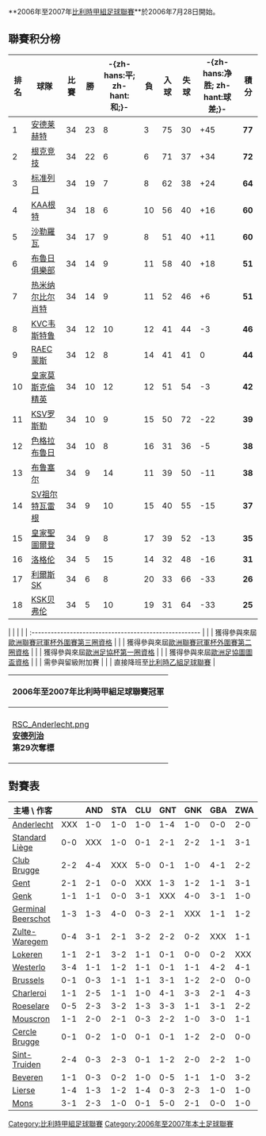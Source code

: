 **2006年至2007年[比利時甲組足球聯賽](../Page/比利時甲組足球聯賽.md "wikilink")**於2006年7月28日開始。

## 聯賽积分榜

| **排名** | **球隊**                                          | **比賽** | **勝** | **-{zh-hans:平; zh-hant:和;}-** | **負** | **入球** | **失球** | **-{zh-hans:净胜; zh-hant:球差;}-** | **積分** |
| ------ | ----------------------------------------------- | ------ | ----- | ----------------------------- | ----- | ------ | ------ | ------------------------------- | ------ |
| 1      | [安德莱赫特](../Page/安德莱赫特足球俱乐部.md "wikilink")       | 34     | 23    | 8                             | 3     | 75     | 30     | \+45                            | **77** |
| 2      | [根克竞技](../Page/KRC根克.md "wikilink")             | 34     | 22    | 6                             | 6     | 71     | 37     | \+34                            | **72** |
| 3      | [标准列日](../Page/标准列日.md "wikilink")              | 34     | 19    | 7                             | 8     | 62     | 38     | \+24                            | **64** |
| 4      | [KAA根特](../Page/KAA根特.md "wikilink")            | 34     | 18    | 6                             | 10    | 56     | 40     | \+16                            | **60** |
| 5      | [沙勒羅瓦](../Page/皇家沙勒羅瓦體育俱樂部.md "wikilink")       | 34     | 17    | 9                             | 8     | 51     | 40     | \+11                            | **60** |
| 6      | [布魯日俱樂部](../Page/布魯日俱樂部.md "wikilink")          | 34     | 14    | 9                             | 11    | 58     | 40     | \+18                            | **51** |
| 7      | [热米纳尔比尔肖特](../Page/热米纳尔比尔肖特.md "wikilink")      | 34     | 14    | 9                             | 11    | 52     | 46     | \+6                             | **51** |
| 8      | [KVC韦斯特鲁](../Page/KVC韦斯特鲁.md "wikilink")        | 34     | 12    | 10                            | 12    | 41     | 44     | \-3                             | **46** |
| 9      | [RAEC蒙斯](../Page/RAEC蒙斯.md "wikilink")          | 34     | 12    | 8                             | 14    | 41     | 41     | 0                               | **44** |
| 10     | [皇家莫斯克倫精英](../Page/皇家莫斯克倫精英.md "wikilink")      | 34     | 10    | 12                            | 12    | 51     | 54     | \-3                             | **42** |
| 11     | [KSV罗斯勒](../Page/KSV罗斯勒.md "wikilink")          | 34     | 10    | 9                             | 15    | 50     | 72     | \-22                            | **39** |
| 12     | [色格拉布魯日](../Page/色格拉布魯日.md "wikilink")          | 34     | 10    | 8                             | 16    | 31     | 36     | \-5                             | **38** |
| 13     | [布鲁塞尔](../Page/莫伦贝克布鲁塞尔斯卓贝克足球俱乐部.md "wikilink") | 34     | 9     | 14                            | 11    | 39     | 50     | \-11                            | **38** |
| 14     | [SV祖尔特瓦雷根](../Page/SV祖尔特瓦雷根.md "wikilink")      | 34     | 9     | 10                            | 15    | 40     | 55     | \-15                            | **37** |
| 15     | [皇家聖圖爾登](../Page/皇家聖圖爾登.md "wikilink")          | 34     | 9     | 8                             | 17    | 39     | 52     | \-13                            | **35** |
| 16     | [洛格伦](../Page/KSC洛格伦东弗拉芒.md "wikilink")         | 34     | 5     | 15                            | 14    | 32     | 48     | \-16                            | **31** |
| 17     | [利爾斯SK](../Page/利爾斯SK.md "wikilink")            | 34     | 6     | 8                             | 20    | 33     | 66     | \-33                            | **26** |
| 18     | [KSK贝弗伦](../Page/KSK贝弗伦.md "wikilink")          | 34     | 5     | 10                            | 19    | 31     | 64     | \-33                            | **25** |

|  |                                                        |
|  | :----------------------------------------------------- |
|  | 獲得參與來屆[歐洲聯賽冠軍杯外圍賽第三圈資格](../Page/歐洲聯賽冠軍杯.md "wikilink") |
|  | 獲得參與來屆[歐洲聯賽冠軍杯外圍賽第二圈資格](../Page/歐洲聯賽冠軍杯.md "wikilink") |
|  | 獲得參與來屆[歐洲足協杯第一圈資格](../Page/歐洲足協杯.md "wikilink")        |
|  | 獲得參與來屆[歐洲足協圖圖盃資格](../Page/歐洲足協圖圖盃.md "wikilink")       |
|  | 需參與留級附加賽                                               |
|  | 直接降班至[比利時乙組足球聯賽](../Page/比利時乙組足球聯賽.md "wikilink")      |

<table>
<thead>
<tr class="header">
<th><p>2006年至2007年比利時甲組足球聯賽冠軍</p></th>
</tr>
</thead>
<tbody>
<tr class="odd">
<td></td>
</tr>
<tr class="even">
<td><p><a href="https://zh.wikipedia.org/wiki/File:RSC_Anderlecht.png" title="fig:RSC_Anderlecht.png">RSC_Anderlecht.png</a><br />
<strong><a href="../Page/安德列治.md" title="wikilink">安德列治</a></strong><br />
<strong>第29次奪標</strong></p></td>
</tr>
</tbody>
</table>

## 對賽表

| 主場 \\ 作客                                                              |     | **AND** | **STA** | **CLU** | **GNT** | **GNK** | **GBA** | **ZWA** | **LOK** | **WES** | **BRU** | **CHA** | **ROE** | **MOU** | **CER** | **STV** | **BEV** | **LIE** | **MON** |
| --------------------------------------------------------------------- | --- | ------- | ------- | ------- | ------- | ------- | ------- | ------- | ------- | ------- | ------- | ------- | ------- | ------- | ------- | ------- | ------- | ------- | ------- |
| [Anderlecht](../Page/R.S.C._Anderlecht.md "wikilink")                 | XXX | 1-0     | 1-0     | 1-0     | 1-4     | 1-0     | 0-0     | 2-0     | 1-0     | 6-0     | 3-2     | 3-2     | 2-1     | 2-0     | 2-0     | 8-1     | 2-0     | 4-1     |         |
| [Standard Liège](../Page/Standard_Liège.md "wikilink")                | 0-0 | XXX     | 1-0     | 0-1     | 2-1     | 2-2     | 1-1     | 3-1     | 3-0     | 2-1     | 1-2     | 2-1     | 2-0     | 1-0     | 1-2     | 0-0     | 3-2     | 1-0     |         |
| [Club Brugge](../Page/Club_Brugge.md "wikilink")                      | 2-2 | 4-4     | XXX     | 5-0     | 0-1     | 1-0     | 4-1     | 2-2     | 2-0     | 4-1     | 2-0     | 0-1     | 5-1     | 3-3     | 1-0     | 2-0     | 4-0     | 0-0     |         |
| [Gent](../Page/K.A.A._Gent.md "wikilink")                             | 2-1 | 2-1     | 0-0     | XXX     | 1-3     | 1-2     | 1-1     | 3-1     | 2-0     | 3-3     | 2-1     | 2-0     | 1-3     | 0-2     | 3-1     | 2-1     | 4-0     | 4-1     |         |
| [Genk](../Page/K.R.C._Genk.md "wikilink")                             | 1-1 | 1-1     | 0-0     | 3-1     | XXX     | 4-0     | 3-1     | 1-0     | 3-1     | 3-1     | 0-2     | 3-0     | 3-2     | 3-0     | 2-0     | 1-0     | 3-0     | 5-1     |         |
| [Germinal Beerschot](../Page/K.F.C._Germinal_Beerschot.md "wikilink") | 1-3 | 1-3     | 4-0     | 0-3     | 2-1     | XXX     | 1-1     | 1-2     | 0-0     | 3-0     | 1-1     | 3-0     | 6-2     | 1-0     | 3-2     | 1-0     | 2-3     | 2-1     |         |
| [Zulte-Waregem](../Page/S.V._Zulte-Waregem.md "wikilink")             | 0-4 | 3-1     | 2-1     | 3-2     | 2-2     | 0-2     | XXX     | 1-1     | 2-2     | 0-1     | 1-0     | 4-2     | 0-0     | 1-2     | 3-0     | 2-1     | 2-1     | 1-2     |         |
| [Lokeren](../Page/K.S.C._Lokeren_Oost-Vlaanderen.md "wikilink")       | 1-1 | 2-1     | 3-2     | 1-1     | 0-1     | 0-0     | 0-2     | XXX     | 1-1     | 0-0     | 0-0     | 1-1     | 1-1     | 2-0     | 1-1     | 2-0     | 1-4     | 0-2     |         |
| [Westerlo](../Page/K.V.C._Westerlo.md "wikilink")                     | 3-4 | 1-1     | 1-2     | 1-1     | 0-1     | 1-1     | 4-2     | 4-1     | XXX     | 1-1     | 0-1     | 2-1     | 1-0     | 0-0     | 1-0     | 2-0     | 2-0     | 2-1     |         |
| [Brussels](../Page/F.C._Molenbeek_Brussels_Strombeek.md "wikilink")   | 0-1 | 0-3     | 1-1     | 1-1     | 3-1     | 1-2     | 2-0     | 0-0     | 0-1     | XXX     | 0-2     | 6-2     | 1-1     | 0-0     | 2-2     | 2-0     | 2-1     | 1-0     |         |
| [Charleroi](../Page/R._Charleroi_S.C..md "wikilink")                  | 1-1 | 2-5     | 1-1     | 1-0     | 4-1     | 3-3     | 2-1     | 4-3     | 1-2     | 1-0     | XXX     | 2-1     | 1-0     | 2-1     | 2-1     | 2-1     | 0-0     | 1-0     |         |
| [Roeselare](../Page/K.S.V._Roeselare.md "wikilink")                   | 0-5 | 2-3     | 3-2     | 1-3     | 3-3     | 1-1     | 3-1     | 2-2     | 2-0     | 1-1     | 1-3     | XXX     | 2-1     | 1-0     | 3-2     | 2-1     | 2-0     | 2-1     |         |
| [Mouscron](../Page/R.E._Mouscron.md "wikilink")                       | 1-1 | 2-0     | 2-1     | 0-3     | 2-2     | 1-0     | 3-0     | 1-1     | 4-0     | 2-2     | 2-0     | 2-2     | XXX     | 2-1     | 1-0     | 4-2     | 2-2     | 2-2     |         |
| [Cercle Brugge](../Page/Cercle_Brugge_K.S.V..md "wikilink")           | 0-1 | 0-2     | 1-0     | 0-1     | 0-1     | 1-2     | 2-0     | 0-0     | 4-1     | 1-0     | 0-0     | 1-1     | 2-1     | XXX     | 0-1     | 2-2     | 2-1     | 3-0     |         |
| [Sint-Truiden](../Page/K._Sint-Truidense_V.V..md "wikilink")          | 2-4 | 0-3     | 2-3     | 0-1     | 1-2     | 2-0     | 2-2     | 1-0     | 0-2     | 2-2     | 1-1     | 1-1     | 1-1     | 2-0     | XXX     | 3-2     | 4-0     | 1-0     |         |
| [Beveren](../Page/K.S.K._Beveren.md "wikilink")                       | 1-1 | 0-3     | 0-2     | 1-0     | 0-5     | 1-1     | 1-0     | 3-2     | 0-3     | 2-2     | 2-2     | 2-2     | 3-1     | 1-1     | 1-2     | XXX     | 1-1     | 0-0     |         |
| [Lierse](../Page/Lierse_S.K..md "wikilink")                           | 1-4 | 1-3     | 1-2     | 1-4     | 0-3     | 2-3     | 1-0     | 1-0     | 1-1     | 0-1     | 2-1     | 3-1     | 3-3     | 0-2     | 0-0     | 0-1     | XXX     | 0-0     |         |
| [Mons](../Page/R.A.E.C._Mons.md "wikilink")                           | 3-1 | 2-3     | 1-0     | 0-1     | 5-0     | 2-1     | 0-0     | 1-0     | 1-1     | 1-1     | 1-2     | 6-1     | 1-0     | 1-0     | 2-0     | 1-0     | 1-1     | XXX     |         |

[Category:比利時甲組足球聯賽](https://zh.wikipedia.org/wiki/Category:比利時甲組足球聯賽 "wikilink")
[Category:2006年至2007年本土足球聯賽](https://zh.wikipedia.org/wiki/Category:2006年至2007年本土足球聯賽 "wikilink")